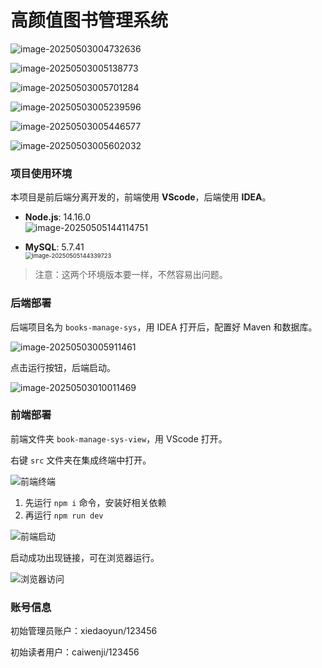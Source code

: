 # 高颜值图书管理系统

![image-20250503004732636](./assets/image-20250503004732636.png)

![image-20250503005138773](./assets/image-20250503005138773.png)

![image-20250503005701284](./assets/image-20250503005701284.png)

![image-20250503005239596](./assets/image-20250503005239596.png)

![image-20250503005446577](./assets/image-20250503005446577.png)

![image-20250503005602032](./assets/image-20250503005602032.png)

### 项目使用环境

本项目是前后端分离开发的，前端使用 **VScode**，后端使用 **IDEA**。

- **Node.js**: 14.16.0  
  ![image-20250505144114751](./assets/image-20250505144114751.png)
  
- **MySQL**: 5.7.41  
  <img src="./assets/image-20250505144339723.png" alt="image-20250505144339723" style="zoom: 67%;" />

> 注意：这两个环境版本要一样，不然容易出问题。

### 后端部署

后端项目名为 `books-manage-sys`，用 IDEA 打开后，配置好 Maven 和数据库。

![image-20250503005911461](./assets/image-20250503005911461.png)

点击运行按钮，后端启动。

![image-20250503010011469](./assets/image-20250503010011469.png)

### 前端部署

前端文件夹 `book-manage-sys-view`，用 VScode 打开。

右键 `src` 文件夹在集成终端中打开。

![前端终端](./assets/image-20250428144428438.png)

1. 先运行 `npm i` 命令，安装好相关依赖
2. 再运行 `npm run dev`

![前端启动](./assets/image-20250428144820165.png)

启动成功出现链接，可在浏览器运行。

![浏览器访问](./assets/image-20250428150245150.png)

### 账号信息

初始管理员账户：xiedaoyun/123456

初始读者用户：caiwenji/123456